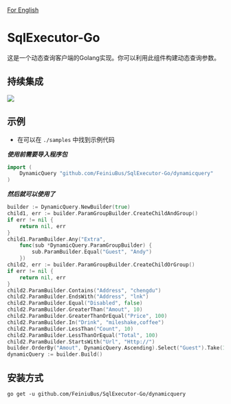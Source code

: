[For English](/README.md)
# SqlExecutor-Go
这是一个动态查询客户端的Golang实现。你可以利用此组件构建动态查询参数。

## 持续集成 
[![](https://travis-ci.org/FeiniuBus/SqlExecutor-Go.svg?branch=master)](https://travis-ci.org/FeiniuBus/SqlExecutor-Go)

## 示例
* 在可以在 `./samples` 中找到示例代码

***使用前需要导入程序包***
```go
import (
	DynamicQuery "github.com/FeiniuBus/SqlExecutor-Go/dynamicquery"
)
```
***然后就可以使用了***
```go
builder := DynamicQuery.NewBuilder(true)
child1, err := builder.ParamGroupBuilder.CreateChildAndGroup()
if err != nil {
	return nil, err
}
child1.ParamBuilder.Any("Extra",
	func(sub *DynamicQuery.ParamGroupBuilder) {
		sub.ParamBuilder.Equal("Guest", "Andy")
	})
child2, err := builder.ParamGroupBuilder.CreateChildOrGroup()
if err != nil {
	return nil, err
}
child2.ParamBuilder.Contains("Address", "chengdu")
child2.ParamBuilder.EndsWith("Address", "lnk")
child2.ParamBuilder.Equal("Disabled", false)
child2.ParamBuilder.GreaterThan("Amout", 10)
child2.ParamBuilder.GreaterThanOrEqual("Price", 100)
child2.ParamBuilder.In("Drink", "mileshake,coffee")
child2.ParamBuilder.LessThan("Count", 10)
child2.ParamBuilder.LessThanOrEqual("Total", 100)
child2.ParamBuilder.StartsWith("Url", "Http://")
builder.OrderBy("Amout", DynamicQuery.Ascending).Select("Guest").Take(10).Skip(10)
dynamicQuery := builder.Build()
```

## 安装方式
`go get -u github.com/FeiniuBus/SqlExecutor-Go/dynamicquery`
